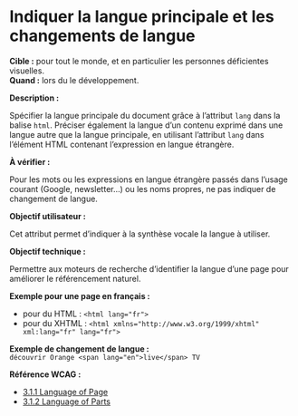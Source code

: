 # Indiquer la langue principale et les changements de langue

<script>$(document).ready(function () {
    setBreadcrumb([
        {"label":"Critères WCAG par thème - Développeurs", "url": "./incontournables.html#dev"},
        {"label":"Indiquer la langue principale et les changements de langue"}
    ]);
});</script>

<span data-menuitem="incontournables"></span>

**Cible&nbsp;:** pour tout le monde, et en particulier les personnes déficientes visuelles.  
**Quand&nbsp;:** lors du le développement.

**Description&nbsp;:**  

Spécifier la langue principale du document grâce à l’attribut `lang` dans la balise `html`. 
Préciser également la langue d’un contenu exprimé dans une langue autre que la langue principale, en utilisant l’attribut `lang` dans l’élément <abbr>HTML</abbr> contenant l’expression en langue étrangère.  

**À vérifier&nbsp;:**

Pour les mots ou les expressions en langue étrangère passés dans l’usage courant (Google, newsletter…) ou les noms propres, ne pas indiquer de changement de langue.

**Objectif utilisateur&nbsp;:**

Cet attribut permet d’indiquer à la synthèse vocale la langue à utiliser.

**Objectif technique&nbsp;:** 

Permettre aux moteurs de recherche d’identifier la langue d’une page pour améliorer le référencement naturel.  

**Exemple pour une page en français&nbsp;:**  

- pour du <abbr>HTML</abbr>&nbsp;: `<html lang="fr">`
- pour du <abbr>XHTML</abbr>&nbsp;: `<html xmlns="http://www.w3.org/1999/xhtml" xml:lang="fr" lang="fr">`

**Exemple de changement de langue&nbsp;:**  
`découvrir Orange <span lang="en">live</span> TV`

**Référence <abbr>WCAG</abbr>&nbsp;:**  
- <a lang="en" href="https://www.w3.org/TR/WCAG21/#language-of-page">3.1.1 Language of Page</a>
- <a lang="en" href="https://www.w3.org/TR/WCAG21/#language-of-parts">3.1.2 Language of Parts</a>

<!--  This file is part of a11y-guidelines | Our vision of mobile & web accessibility guidelines and best practices, with valid/invalid examples.
 Copyright (C) 2016  Orange SA
 See the Creative Commons Legal Code Attribution-ShareAlike 3.0 Unported License for more details (LICENSE file). -->